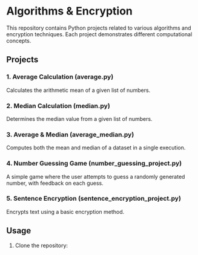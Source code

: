 # Algorithms & Encryption

This repository contains Python projects related to various algorithms and encryption techniques. Each project demonstrates different computational concepts.

## Projects

### 1. **Average Calculation** (average.py)
Calculates the arithmetic mean of a given list of numbers.

### 2. **Median Calculation** (median.py)
Determines the median value from a given list of numbers.

### 3. **Average & Median** (average_median.py)
Computes both the mean and median of a dataset in a single execution.

### 4. **Number Guessing Game** (number_guessing_project.py)
A simple game where the user attempts to guess a randomly generated number, with feedback on each guess.

### 5. **Sentence Encryption** (sentence_encryption_project.py)
Encrypts text using a basic encryption method.

## Usage

1. Clone the repository:



